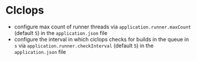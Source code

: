 # CIclops

- configure max count of runner threads via `application.runner.maxCount` (default `5`) in the `application.json` file
- configure the interval in which ciclops checks for builds in the queue in `s` via `application.runner.checkInterval` (default `5`) in the `application.json` file
